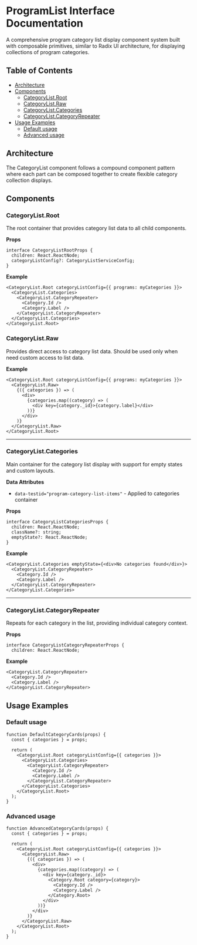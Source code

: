 # ProgramList Interface Documentation

A comprehensive program category list display component system built with composable primitives, similar to Radix UI architecture, for displaying collections of program categories.

## Table of Contents

- [Architecture](#architecture)
- [Components](#components)
  - [CategoryList.Root](#categorylistroot)
  - [CategoryList.Raw](#categorylistraw)
  - [CategoryList.Categories](#categorylistcategories)
  - [CategoryList.CategoryRepeater](#categorylistcategoryrepeater)
- [Usage Examples](#usage-examples)
  - [Default usage](#default-usage)
  - [Advanced usage](#advanced-usage)

## Architecture

The CategoryList component follows a compound component pattern where each part can be composed together to create flexible category collection displays.

## Components

### CategoryList.Root

The root container that provides category list data to all child components.

**Props**

```tsx
interface CategoryListRootProps {
  children: React.ReactNode;
  categoryListConfig?: CategoryListServiceConfig;
}
```

**Example**

```tsx
<CategoryList.Root categoryListConfig={{ programs: myCategories }}>
  <CategoryList.Categories>
    <CategoryList.CategoryRepeater>
      <Category.Id />
      <Category.Label />
    </CategoryList.CategoryRepeater>
  </CategoryList.Categories>
</CategoryList.Root>
```

### CategoryList.Raw

Provides direct access to category list data. Should be used only when need custom access to list data.

**Example**

```tsx
<CategoryList.Root categoryListConfig={{ programs: myCategories }}>
  <CategoryList.Raw>
    {({ categories }) => (
      <div>
        {categories.map((category) => (
          <div key={category._id}>{category.label}</div>
        ))}
      </div>
    )}
  </CategoryList.Raw>
</CategoryList.Root>
```

---

### CategoryList.Categories

Main container for the category list display with support for empty states and custom layouts.

**Data Attributes**

- `data-testid="program-category-list-items"` - Applied to categories container

**Props**

```tsx
interface CategoryListCategoriesProps {
  children: React.ReactNode;
  className?: string;
  emptyState?: React.ReactNode;
}
```

**Example**

```tsx
<CategoryList.Categories emptyState={<div>No categories found</div>}>
  <CategoryList.CategoryRepeater>
    <Category.Id />
    <Category.Label />
  </CategoryList.CategoryRepeater>
</CategoryList.Categories>
```

---

### CategoryList.CategoryRepeater

Repeats for each category in the list, providing individual category context.

**Props**

```tsx
interface CategoryListCategoryRepeaterProps {
  children: React.ReactNode;
```

**Example**

```tsx
<CategoryList.CategoryRepeater>
  <Category.Id />
  <Category.Label />
</CategoryList.CategoryRepeater>
```

## Usage Examples

### Default usage

```tsx
function DefaultCategoryCards(props) {
  const { categories } = props;

  return (
    <CategoryList.Root categoryListConfig={{ categories }}>
      <CategoryList.Categories>
        <CategoryList.CategoryRepeater>
          <Category.Id />
          <Category.Label />
        </CategoryList.CategoryRepeater>
      </CategoryList.Categories>
    </CategoryList.Root>
  );
}
```

### Advanced usage

```tsx
function AdvancedCategoryCards(props) {
  const { categories } = props;

  return (
    <CategoryList.Root categoryListConfig={{ categories }}>
      <CategoryList.Raw>
        {({ categories }) => (
          <div>
            {categories.map((category) => (
              <div key={category._id}>
                <Category.Root category={category}>
                  <Category.Id />
                  <Category.Label />
                </Category.Root>
              </div>
            ))}
          </div>
        )}
      </CategoryList.Raw>
    </CategoryList.Root>
  );
}
```

